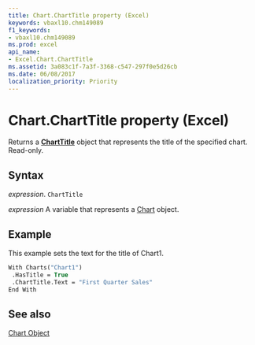 ```yaml
---
title: Chart.ChartTitle property (Excel)
keywords: vbaxl10.chm149089
f1_keywords:
- vbaxl10.chm149089
ms.prod: excel
api_name:
- Excel.Chart.ChartTitle
ms.assetid: 3a083c1f-7a3f-3368-c547-297f0e5d26cb
ms.date: 06/08/2017
localization_priority: Priority
---
```



# Chart.ChartTitle property (Excel)

Returns a  **[ChartTitle](Excel.ChartTitle(object).md)** object that represents the title of the specified chart. Read-only.


## Syntax

_expression_. `ChartTitle`

_expression_ A variable that represents a [Chart](Excel.Chart-graph-object.md) object.


## Example

This example sets the text for the title of Chart1.


```vb
With Charts("Chart1") 
 .HasTitle = True 
 .ChartTitle.Text = "First Quarter Sales" 
End With
```


## See also


[Chart Object](Excel.Chart(object).md)


